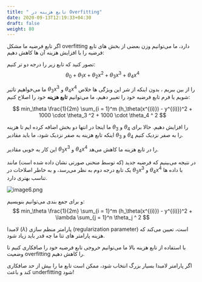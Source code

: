 ```yaml
---
title: " تابع هزینه در Overfitting"
date: 2020-09-13T12:19:33+04:30
draft: false
weight: 80
---
```


اگر تابع فرضیه ما مشکل overfitting دارد، 
ما می‌توانیم وزن بعضی از بخش های تابع فرضیه را با افزایش هزینه آن ها کاهش دهیم:

تصور کنید که تابع زیر را درجه دو تر کنیم:
$$
\theta_0 + \theta_1x + \theta_2 x^2 + \theta_3 x^3 +\theta_4 x^4
$$

ما می‌خواهیم تاثیر $\theta_3 x^3$ و $\theta_4 x^4$ را از بین ببریم ،
بدون اینکه از شر این ویژگی ها خلاص شویم یا فرم تابع فرضیه خود را تغییر دهیم،
ما می‌توانیم **تابع هزینه** خود را اصلاح کنیم:

$$
min_\theta  \frac{1}{2m} \sum_{i = 1}^m (h_\theta(x^{(i)}) - y^{(i)})^2 + 1000 \cdot \theta_3 ^2 + 
1000 \cdot \theta_4 ^ 2
$$

ما اینجا در انتها دو بخش اضافه کرده ایم تا هزینه $\theta_3$ و $\theta_4$ را افزایش دهیم.
حالا برای اینکه تابع هزینه به صفر نزدیک شود، ما باید مقادیر $\theta_3$ و $\theta_4$  را به صفر نزدیک کنیم.

این کار به خوبی مقادیر $\theta_3 x^3$ و $\theta_4 x^4$ را در تابع هزینه ما کاهش می‌هد.

در نتیجه می‌بینیم که فرضیه جدید (که توسط منحنی صورتی نشان داده شده است) مانند یک تابع درجه دوم به نظر می‌رسد، و به خاطر اصلاحات در $\theta_3 x^3$ و $\theta_4 x^4$ با داده ها تناسب بهتری دارد. 

![image6.png](../images/image6.png?width=40pc)

و برای جمع بندی می‌توانیم بنویسیم:
$$
min_\theta  \frac{1}{2m} \sum_{i = 1}^m (h_\theta(x^{(i)}) - y^{(i)})^2 + \lambda \sum_{j = 1}^n  \theta_j ^ 2
$$

لامبدا ($\lambda$) پارامتر منظم سازی (regularization parameter) است، 
تعیین می‌کند که هزینه پارامتر های تتا ما چه قدر باید زیاد شود.


با استفاده از تابع هزینه بالا ما می‌توانیم خروجی تابع فرضیه خود را صافکاری کنیم تا وضعیت overfitting را کاهش دهیم.

اگر پارامتر لامبدا بسیار بزرگ انتخاب شود، ممکن است تابع ما را بیش از حد صافکاری کند و باعث underfitting شود! 

<!-- حالا به نظر شما چه اتفاقی می‌افتد اگر لامبدا $0$ یا خیلی کوچک انتخاب شود ؟

{{% expand "برای پاسخ کلیک کن" %}}
باید پر بشه
{{% /expand %}}
 -->
